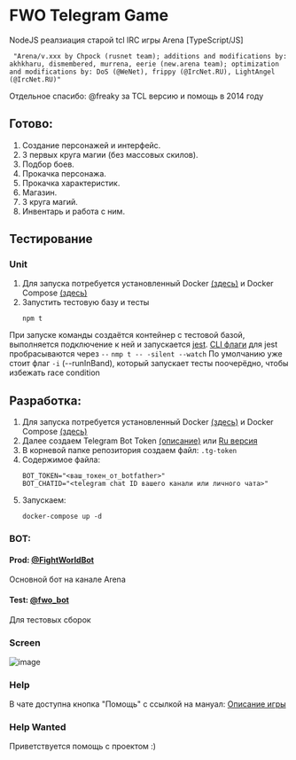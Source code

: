 # FWO Telegram Game

NodeJS реалзиация старой tcl IRC игры Arena [TypeScript/JS]

```
 "Arena/v.xxx by Chpock (rusnet team); additions and modifications by: akhkharu, dismembered, murrena, eerie (new.arena team); optimization and modifications by: DoS (@WeNet), frippy (@IrcNet.RU), LightAngel (@IrcNet.RU)"
```
Отдельное спасибо: @freaky за TCL версию и помощь в 2014 году

## Готово:

1. Создание персонажей и интерфейс.
2. 3 первых круга магии (без массовых скилов).
3. Подбор боев.
4. Прокачка персонажа.
5. Прокачка характеристик.
6. Магазин.
7. 3 круга магий.
8. Инвентарь и работа с ним.


## Тестирование
### Unit
1. Для запуска потребуется установленный Docker [(здесь)](https://docs.docker.com/engine/install/) и Docker Compose [(здесь)](https://docs.docker.com/compose/install/)
2. Запустить тестовую базу и тесты
    ```
    npm t
    ```

При запуске команды создаётся контейнер с тестовой базой, выполняется подключение к ней и запускается [jest](https://jestjs.io/docs/getting-started). [CLI флаги](https://jestjs.io/docs/cli) для jest пробрасываются через `--`
    ```
    nmp t -- -silent --watch
    ```
По умолчанию уже стоит флаг `-i` (--runInBand), который запускает тесты поочерёдно, чтобы избежать race condition

## Разработка:

1. Для запуска потребуется установленный Docker [(здесь)](https://docs.docker.com/engine/install/) и Docker Compose [(здесь)](https://docs.docker.com/compose/install/)
2. Далее создаем Telegram Bot Token [(описание)](https://core.telegram.org/bots#3-how-do-i-create-a-bot) или [Ru версия](https://tlgrm.ru/docs/bots#kak-sozdat-bota)
3. В корневой папке репозитория создаем файл: `.tg-token`
4. Содержимое файла:
    ```
    BOT_TOKEN="<ваш_токен_от_botfather>"
    BOT_CHATID="<telegram chat ID вашего канали или личного чата>"
    ```
5. Запускаем:
    ```
    docker-compose up -d
    ```

### BOT:

#### Prod: [@FightWorldBot](https://t.me/FightWorldBot)

Основной бот на канале Arena

#### Test: [@fwo_bot](https://t.me/fwo_bot)

Для тестовых сборок

### Screen

![image](https://user-images.githubusercontent.com/5936445/131505977-9fd805c0-9a08-4fe3-97ca-f3cb242bfd12.png)

### Help

В чате доступна кнопка "Помощь" с ссылкой на мануал: [Описание игры](https://telegra.ph/Fight-Wold-Online-Help-11-05)

### Help Wanted

Приветствуется помощь с проектом :)

